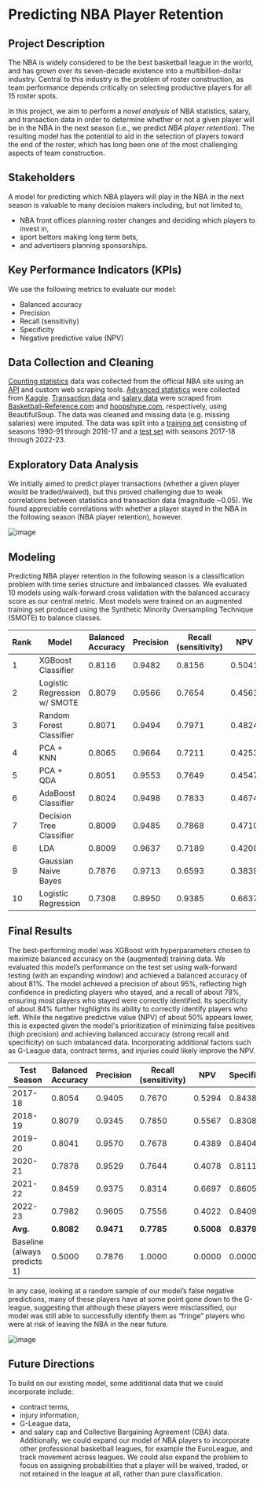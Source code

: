 # Predicting NBA Player Retention

## Project Description

The NBA is widely considered to be the best basketball league in the world, and has grown over its seven-decade existence into a multibillion-dollar industry.  Central to this industry is the problem of roster construction, as team performance depends critically on selecting productive players for all 15 roster spots.

In this project, we aim to perform a _novel analysis_ of NBA statistics, salary, and transaction data in order to determine whether or not a given player will be in the NBA in the next season (i.e., we predict _NBA player retention_).  The resulting model has the potential to aid in the selection of players toward the end of the roster, which has long been one of the most challenging aspects of team construction.

## Stakeholders

A model for predicting which NBA players will play in the NBA in the next season is valuable to many decision makers including, but not limited to,
* NBA front offices planning roster changes and deciding which players to invest in,
* sport bettors making long term bets,
* and advertisers planning sponsorships.

## Key Performance Indicators (KPIs)

We use the following metrics to evaluate our model:
* Balanced accuracy
* Precision
* Recall (sensitivity)
* Specificity
* Negative predictive value (NPV)

## Data Collection and Cleaning

[Counting statistics](Data/CountingStats) data was collected from the official NBA site using an [API](https://github.com/swar/nba_api) and custom web scraping tools. [Advanced statistics](Data/AdvancedStats) were collected from [Kaggle](https://www.kaggle.com/datasets/sumitrodatta/nba-aba-baa-stats). [Transaction data](Data/TransactionData) and [salary data](Data/SalaryData) were scraped from [Basketball-Reference.com](https://www.basketball-reference.com) and [hoopshype.com](https://hoopshype.com/), respectively, using BeautifulSoup. The data was cleaned and missing data (e.g. missing salaries) were imputed. The data was split into a [training set](train_data.csv) consisting of seasons 1990-91 through 2016-17 and a [test set](test_data.csv) with seasons 2017-18 through 2022-23.

## Exploratory Data Analysis

We initially aimed to predict player transactions (whether a given player would be traded/waived), but this proved challenging due to weak correlations between statistics and transaction data (magnitude ~0.05). We found appreciable correlations with whether a player stayed in the NBA in the following season (NBA player retention), however.

![image](https://github.com/user-attachments/assets/a3c7cfb0-f21f-4817-934c-66f2282de4ba)

## Modeling

Predicting NBA player retention in the following season is a classification problem with time series structure and imbalanced classes. We evaluated 10 models using walk-forward cross validation with the balanced accuracy score as our central metric. Most models were trained on an augmented training set produced using the Synthetic Minority Oversampling Technique (SMOTE) to balance classes.

| Rank | Model | Balanced Accuracy | Precision | Recall (sensitivity) | NPV | Specificity | Hyperparameters |
| --- | --- | --- | --- | --- | --- | --- | --- |
| 1 | XGBoost Classifier | 0.8116 | 0.9482 | 0.8156 | 0.5041 | 0.8076 | `n_estimators=400, learning_rate=0.005` |
| 2 | Logistic Regression w/ SMOTE | 0.8079 | 0.9566 | 0.7654 | 0.4561 | 0.8503 | `C=0.00125` |
| 3 | Random Forest Classifier | 0.8071 | 0.9494 | 0.7971 | 0.4824 | 0.8170 | `n_estimators=50, max_depth=5` |
| 4 | PCA + KNN | 0.8065 | 0.9664 | 0.7211 | 0.4253 | 0.8920 | `pca__n_components=30, knn__n_neighbors=84` |
| 5 | PCA + QDA | 0.8051 | 0.9553 | 0.7649 | 0.4547 | 0.8453 | `pca__n_components=30`, `qda__reg_param=0.3` |
| 6 | AdaBoost Classifier | 0.8024 | 0.9498 | 0.7833 | 0.4674 | 0.8214 | `n_estimators=500, learning_rate=0.1` |
| 7 | Decision Tree Classifier | 0.8009 | 0.9485 | 0.7868 | 0.4710 | 0.8150 | `criterion='gini', max_depth=5` |
| 8 | LDA | 0.8009 | 0.9637 | 0.7189 | 0.4208 | 0.8828 | `shrinkage=0.8` |
| 9 | Gaussian Naive Bayes | 0.7876 | 0.9713 | 0.6593 | 0.3839 | 0.9158 | `var_smoothing=0.1` |
| 10 | Logistic Regression | 0.7308 | 0.8950 | 0.9385 | 0.6637 | 0.5232 | `C=1` |

## Final Results

The best-performing model was XGBoost with hyperparameters chosen to maximize balanced accuracy on the (augmented) training data. We evaluated this model’s performance on the test set using walk-forward testing (with an expanding window) and achieved a balanced accuracy of about 81%. The model achieved a precision of about 95%, reflecting high confidence in predicting players who stayed, and a recall of about 78%, ensuring most players who stayed were correctly identified. Its specificity of about 84% further highlights its ability to correctly identify players who left. While the negative predictive value (NPV) of about 50% appears lower, this is expected given the model's prioritization of minimizing false positives (high precision) and achieving balanced accuracy (strong recall and specificity) on such imbalanced data. Incorporating additional factors such as G-League data, contract terms, and injuries could likely improve the NPV.

| Test Season | Balanced Accuracy | Precision | Recall (sensitivity) | NPV | Specificity |
|-----------|-----------|-----------|---------|--------|-------------|
| 2017-18 | 0.8054 | 0.9405 | 0.7670 | 0.5294 | 0.8438 |
| 2018-19 | 0.8079 | 0.9345 | 0.7850 | 0.5567 | 0.8308 |
| 2019-20 | 0.8041 | 0.9570 | 0.7678 | 0.4389 | 0.8404 |
| 2020-21 | 0.7878 | 0.9529 | 0.7644 | 0.4078 | 0.8111 |
| 2021-22 | 0.8459 | 0.9375 | 0.8314 | 0.6697 | 0.8605 |
| 2022-23 | 0.7982 | 0.9605 | 0.7556 | 0.4022 | 0.8409 |
| **Avg.** | **0.8082**| **0.9471**| **0.7785** | **0.5008** | **0.8379** |
| Baseline (always predicts 1) | 0.5000 | 0.7876 | 1.0000 | 0.0000 | 0.0000 |

In any case, looking at a random sample of our model’s false negative predictions, many of these players have at some point gone down to the G-league, suggesting that although these players were misclassified, our model was still able to successfully identify them as “fringe” players who were at risk of leaving the NBA in the near future.

![image](https://github.com/user-attachments/assets/0d915908-d279-4123-9f91-946ccd623c91)

## Future Directions

To build on our existing model, some additional data that we could incorporate include:
* contract terms,
* injury information,
* G-League data,
* and salary cap and Collective Bargaining Agreement (CBA) data.
Additionally, we could expand our model of NBA players to incorporate other professional basketball leagues, for example the EuroLeague, and track movement across leagues. We could also expand the problem to focus on assigning probabilities that a player will be waived, traded, or not retained in the league at all, rather than pure classification.
